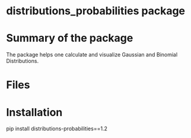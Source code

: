 # distributions_probabilities package

# Summary of the package
The package helps one calculate and visualize Gaussian and Binomial Distributions.

# Files

# Installation
pip install distributions-probabilities==1.2

